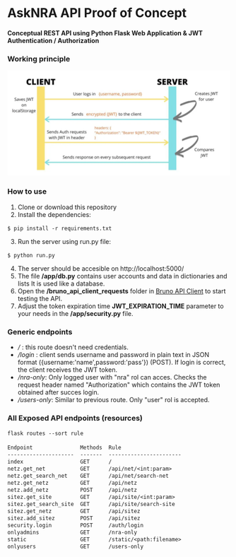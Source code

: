 # AskNRA API Proof of Concept
#### Conceptual REST API using Python Flask Web Application & JWT Authentication / Authorization

### Working principle
![working principle pic](picz/working_principle.png)

### How to use
1. Clone or download this repository
2. Install the dependencies:
```
$ pip install -r requirements.txt
```
3. Run the server using run.py file:
```
$ python run.py
```
4. The server should be accesible on http://localhost:5000/ 
5. The file **/app/db.py** contains user accounts and data in dictionaries and lists It is used like a database.
6. Open the **/bruno_api_client_requests** folder in [Bruno API Client](https://www.usebruno.com/) to start testing the API.
7. Adjust the token expiration time **JWT_EXPIRATION_TIME** parameter to your needs in the **/app/security.py** file.

### Generic endpoints
* */* : this route doesn't need credentials.
* */login* : client sends username and password in plain text in JSON format ({username:'name',password:'pass'}) (POST). If login is correct, the client receives the JWT token.
* */nra-only*: Only logged user with "nra" rol can acces. Checks the request header named "Authorization" which contains the JWT token obtained after succes login.
* */users-only*: Similar to previous route. Only "user" rol is accepted.

### All Exposed API endpoints (resources)
```
flask routes --sort rule

Endpoint               Methods  Rule                   
---------------------  -------  -----------------------
index                  GET      /                      
netz.get_net           GET      /api/net/<int:param>   
netz.get_search_net    GET      /api/net/search-net    
netz.get_netz          GET      /api/netz              
netz.add_netz          POST     /api/netz              
sitez.get_site         GET      /api/site/<int:param>  
sitez.get_search_site  GET      /api/site/search-site  
sitez.get_netz         GET      /api/sitez             
sitez.add_sitez        POST     /api/sitez             
security.login         POST     /auth/login            
onlyadmins             GET      /nra-only              
static                 GET      /static/<path:filename>
onlyusers              GET      /users-only
```